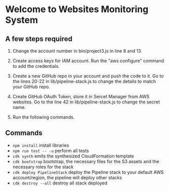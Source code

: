 # Welcome to Websites Monitoring System

## A few steps required

1) Change the account number in bin/project3.js in line 8 and 13.

2) Create access keys for IAM account. Run the "aws configure" command to add the credentials.

3) Create a new GitHub repo in your account and push the code to it. Go to the lines 20-22 in lib/pipeline-stack.js to change the details to match your GitHub repo. 

4) Create GitHub OAuth Token, store it in Sercet Manager from AWS websites. Go to the line 42 in lib/pipeline-stack.js to change the secret name. 

5) Run the following commands.

## Commands
* `npm install`                install libraries
* `npm run test -- -u`         perform all tests
* `cdk synth`                  emits the synthesized CloudFormation template
* `cdk bootstrap`              bootstrap, the necessary files for the S3 assets and the necessary roles for the stack
* `cdk deploy PipelineStack`   deploy the Pipeline stack to your default AWS account/region, the pipeline will deploy other stacks
* `cdk destroy --all`          destroy all stack deployed


